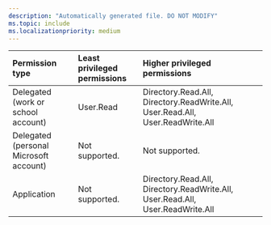 ```yaml
---
description: "Automatically generated file. DO NOT MODIFY"
ms.topic: include
ms.localizationpriority: medium
---
```


|Permission type|Least privileged permissions|Higher privileged permissions|
|:---|:---|:---|
|Delegated (work or school account)|User.Read|Directory.Read.All, Directory.ReadWrite.All, User.Read.All, User.ReadWrite.All|
|Delegated (personal Microsoft account)|Not supported.|Not supported.|
|Application|Not supported.|Directory.Read.All, Directory.ReadWrite.All, User.Read.All, User.ReadWrite.All|

